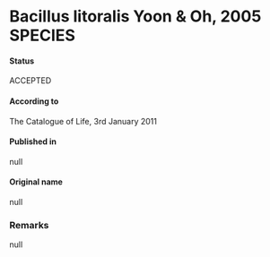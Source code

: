 # Bacillus litoralis Yoon & Oh, 2005 SPECIES

#### Status
ACCEPTED

#### According to
The Catalogue of Life, 3rd January 2011

#### Published in
null

#### Original name
null

### Remarks
null
